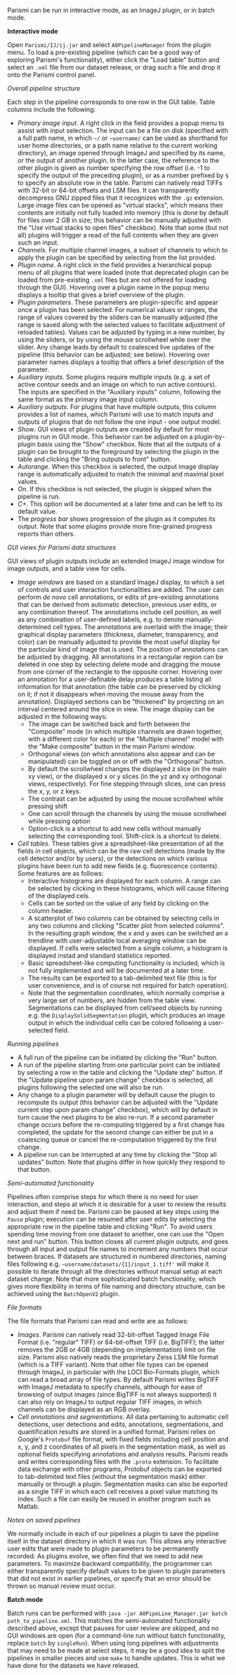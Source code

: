 Parismi can be run in interactive mode, as an ImageJ plugin, or in batch mode.

**Interactive mode**

Open `Parismi/IJ/ij.jar` and select `A0PipelineManager` from the plugin menu. To load a
pre-existing pipeline (which can be a good way of exploring Parismi's functionality),
either click the "Load table" button and select an `.xml` file from our dataset release,
or drag such a file and drop it onto the Parismi control panel.

*Overall pipeline structure*

Each step in the pipeline corresponds to one row in the GUI table. Table columns include
the following:
  - *Primary image input*. A right click in the field provides a popup menu to assist with
  input selection. The input can be a file on disk (specified with a full path name, in
  which `~/` or `~username/` can be used as shorthand for user home directories, or a
  path name relative to the current working directory), an image opened through ImageJ
  and specified by its name, or the output of another plugin. In the latter case, the
  reference to the other plugin is given as number specifying the row offset (i.e. -1 to
  specify the output of the preceding plugin), or as a number prefixed by `$` to specify
  an absolute row in the table. Parismi can natively read TIFFs with 32-bit or 64-bit
  offsets and LSM files. It can transparently decompress GNU zipped files that it
  recognizes with the `.gz` extension. Large image files can be opened as "virtual
  stacks", which means their contents are initially not fully loaded into memory (this is
  done by default for files over 2 GB in size; this behavior can be manually adjusted with
  the "Use virtual stacks to open files" checkbox). Note that some (but not all) plugins
  will trigger a read of the full contents when they are given such an input. 
  - *Channels*. For multiple channel images, a subset of channels to which to apply the
  plugin can be specified by selecting from the list provided.
  - *Plugin name*. A right click in the field provides a hierarchical popup menu of all
  plugins that were loaded (note that deprecated plugin can be loaded from pre-existing
  `.xml` files but are not offered for loading through the GUI). Hovering over a plugin
  name in the popup menu displays a tooltip that gives a brief overview of the plugin.
  - *Plugin parameters*. These parameters are plugin-specific and appear once a plugin has
  been selected. For numerical values or ranges, the range of values covered by the
  sliders can be manually adjusted (the range is saved along with the selected values to
  facilitate adjustment of reloaded tables). Values can be adjusted by typing in a new
  number, by using the sliders, or by using the mouse scrollwheel while over the slider.
  Any change leads by default to coalesced live updates of the pipeline (this behavior
  can be adjusted; see below). Hovering over parameter names displays a tooltip that
  offers a brief description of the parameter.
  - *Auxiliary inputs*. Some plugins require multiple inputs (e.g. a set of active contour
  seeds and an image on which to run active contours). The inputs are specified in the
  "Auxiliary inputs" column, following the same format as the primary image input column.
  - *Auxiliary outputs*. For plugins that have multiple outputs, this column provides a
  list of names, which Parismi will use to match inputs and outputs of plugins that do
  not follow the one input - one output model.
  - *Show*. GUI views of plugin outputs are created by default for most plugins run in GUI
  mode. This behavior can be adjusted on a plugin-by-plugin basis using the "Show"
  checkbox. Note that all the outputs of a plugin can be brought to the foreground by
  selecting the plugin in the table and clicking the "Bring outputs to front" button.
  - *Autorange*. When this checkbox is selected, the output image display range
  is automatically adjusted to match the minimal and maximal pixel values.
  - *On*. If this checkbox is not selected, the plugin is skipped when the pipeline is
  run.
  - *C+*. This option will be documented at a later time and can be left to its default
  value.
  - The *progress bar* shows progression of the plugin as it computes its output. Note
  that some plugins provide more fine-grained progress reports than others.
  
  
*GUI views for Parismi data structures*

GUI views of plugin outputs include an extended ImageJ image window for image outputs, and
a table view for cells.
  - *Image windows* are based on a standard ImageJ display, to which a set of controls and
  user interaction functionalities are added. The user can perform _de novo_ cell
  annotations, or edits of pre-existing annotations that can be derived from automatic
  detection, previous user edits, or any combination thereof. The annotations include cell
  position, as well as any combination of user-defined labels, e.g. to denote
  manually-determined cell types. The annotations are overlaid with the image; their
  graphical display parameters (thickness, diameter, transparency, and color) can be
  manually adjusted to provide the most useful display for the particular kind of image
  that is used. The position of annotations can be adjusted by dragging. All annotations
  in a rectangular region can be deleted in one step by selecting delete mode and dragging
  the mouse from one corner of the rectangle to the opposite corner. Hovering over an
  annotation for a user-definable delay produces a table listing all information for that
  annotation (the table can be preserved by clicking on it; if not it disappears when
  moving the mouse away from the annotation). Displayed sections can be "thickened" by
  projecting on an interval centered around the slice in view.
  The image display can be adjusted in the following ways:
    - The image can be switched back and forth between the "Composite" mode (in which
    multiple channels are drawn together, with a different color for each) or the
    "Multiple channel" model with the "Make composite" button in the main Parismi window.
    - Orthogonal views (on which annotations also appear and can be manipulated) can be
    toggled on or off with the "Orthogonal" button.
    - By default the scrollwheel changes the displayed z slice (in the main xy view), or
    the displayed x or y slices (in the yz and xy orthogonal views, respectively). For
    fine stepping through slices, one can press the x, y, or z keys.
    - The contrast can be adjusted by using the mouse scrollwheel while pressing shift
    - One can scroll through the channels by using the mouse scrollwheel while pressing
    option
    - Option-click is a shortcut to add new cells without manually selecting the
    corresponding tool. Shift-click is a shortcut to delete.
  - *Cell tables*. These tables give a spreadsheet-like presentation of all the fields in
  cell objects, which can be the raw cell detections (made by the cell detector and/or by
  users), or the detections on which various plugins have been run to add new fields (e.g.
  fluorescence contents). Some features are as follows:
    - Interactive histograms are displayed for each column. A range can
  be selected by clicking in these histograms, which will cause filtering of the displayed
  cels.
    - Cells can be sorted on the value of any field by clicking on the column header. 
    - A scatterplot of two columns can be obtained by selecting cells in any two columns
    and clicking "Scatter plot from selected columns". In the resulting graph window, the
    x and y axes can be switched an a trendline with user-adjustable local averaging
    window can be displayed. If cells were selected from a single column, a histogram
    is displayed instad and standard statistics reported.
    - Basic spreadsheet-like computing functionality is included, which is not fully
    implemented and will be documented at a later time.
    - The results can be exported to a tab-delimited text file (this is for user
    convenience, and is of course not required for batch operation).
    - Note that the segmentation coordinates, which normally comprise a very large set of
    numbers, are hidden from the table view. Segmentations can be displayed from cell/seed
    objects by running e.g. the `DisplaySolidSegmentation` plugin, which produces an image
    output in which the individual cells can be colored following a user-selected field.
 
*Running pipelines*

  - A full run of the pipeline can be initiated by clicking the "Run" button.
  - A run of the pipeline starting from one particular point can be initiated by selecting
  a row in the table and clicking the "Update step" button. If the "Update pipeline upon
  param change" checkbox is selected, all plugins following the selected one will also be
  run.
  - Any change to a plugin parameter will by default cause the plugin to recompute its
  output (this behavior can be adjusted with the "Update current step upon param change"
  checkbox), which will by default in turn cause the next plugins to be also re-run. If a
  second parameter change occurs before the re-computing triggered by a first change has
  completed, the update for the second change can either be put in a coalescing queue or
  cancel the re-computation triggered by the first change.
  - A pipeline run can be interrupted at any time by clicking the "Stop all updates"
  button. Note that plugins differ in how quickly they respond to that button.

*Semi-automated functionality*

Pipelines often comprise steps for which there is no need for user interaction, and steps
at which it is desirable for a user to review the results and adjust them if need be.
Parismi can be paused at key steps using the `Pause` plugin; execution can be resumed
after user edits by selecting the appropriate row in the pipeline table and clicking
"Run". To avoid users spending time moving from one dataset to another, one can use the
"Open next and run" button. This button closes all current plugin outputs, and goes
through all input and output file names to increment any numbers that occur between
braces. If datasets are structured in numbered directories, naming files following e.g.
`~username/datasets/{1}/input_1.tiff'` will make it possible to iterate through all the
directories without manual setup at each dataset change. Note that more sophisticated
batch functionality, which gives more flexibility in terms of file naming and directory
structure, can be achieved using the `BatchOpenV2` plugin.

*File formats*

The file formats that Parismi can read and write are as follows:
  - *Images*. Parismi can natively read 32-bit-offset Tagged Image File Format (i.e.
  "regular" TIFF) or 64-bit-offset TIFF (i.e. BigTIFF); the latter removes the 2GB or 4GB
  (depending on implementation) limit on file size. Parismi also natively reads the
  proprietary Zeiss LSM file format (which is a TIFF variant). Note that other file types
  can be opened through ImageJ, in particular with the LOCI Bio-Formats plugin, which can
  read a broad array of file types. By default Parismi writes BigTIFF with ImageJ
  metadata to specify channels, although for ease of browsing of output images (since
  BigTIFF is not always supported) it can also rely on ImageJ to output regular TIFF
  images, in which channels can be displayed as an RGB overlay.
  - *Cell annotations and segmentations*. All data pertaining to automatic cell
  detections, user detections and edits, annotations, segmentations, and quantification
  results are stored in a unified format. Parismi relies on Google's `Protobuf` file
  format, with fixed fields including cell position and x, y, and z coordinates of all
  pixels in the segmentation mask, as well as optional fields specifying annotations and
  analysis results. Parismi reads and writes corresponding files with the `.proto`
  extension. To facilitate data exchange with other programs, Protobuf objects can be
  exported to tab-delimited text files (without the segmentation mask) either manually or
  through a plugin. Segmentation masks can also be exported as a single TIFF in which each
  cell receives a pixel value matching its index. Such a file can easily be reused in
  another program such as Matlab.

*Notes on saved pipelines*

We normally include in each of our pipelines a plugin to save the pipeline itself in the
dataset directory in which it was run. This allows any interactive user edits that were
made to plugin parameters to be permanently recorded. As plugins evolve, we often find
that we need to add new parameters. To maximize backward compatibility, the programmer can
either transparently specify default values to be given to plugin parameters that did not
exist in earlier pipelines, or specify that an error should be thrown so manual review
must occur.

**Batch mode**

Batch runs can be performed with `java -jar A0PipeLine_Manager.jar batch path_to_pipeline.xml`.
This matches the semi-automated functionality described above, except that pauses for
user review are skipped, and no GUI windows are open (for a command-line run without batch
functionality, replace `batch` by `singleRun`). When using long pipelines with
adjustments that may need to be made at select steps, it may be a good idea to split
the pipelines in smaller pieces and use `make` to handle updates. This is what we have
done for the datasets we have released. 